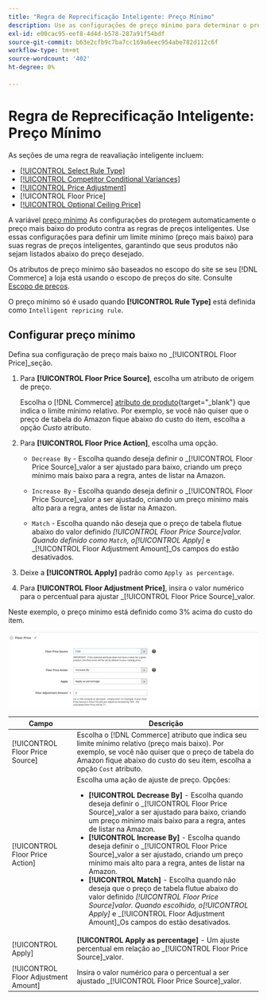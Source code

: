 ```yaml
---
title: "Regra de Reprecificação Inteligente: Preço Mínimo"
description: Use as configurações de preço mínimo para determinar o preço mais baixo de uma regra de preço inteligente para gerenciar suas listagens do Amazon.
exl-id: e00cac95-eef8-4d4d-b578-287a91f54bdf
source-git-commit: b63e2cfb9c7ba7cc169a6eec954abe782d112c6f
workflow-type: tm+mt
source-wordcount: '402'
ht-degree: 0%

---
```


# Regra de Reprecificação Inteligente: Preço Mínimo

As seções de uma regra de reavaliação inteligente incluem:

- [[!UICONTROL Select Rule Type]](./intelligent-repricing-rules.md)
- [[!UICONTROL Competitor Conditional Variances]](./competitor-conditional-variances.md)
- [[!UICONTROL Price Adjustment]](./price-adjustment.md)
- [!UICONTROL Floor Price]
- [[!UICONTROL Optional Ceiling Price]](./optional-ceiling-price.md)

A variável [preço mínimo](./floor-price.md) As configurações do protegem automaticamente o preço mais baixo do produto contra as regras de preços inteligentes. Use essas configurações para definir um limite mínimo (preço mais baixo) para suas regras de preços inteligentes, garantindo que seus produtos não sejam listados abaixo do preço desejado.

Os atributos de preço mínimo são baseados no escopo do site se seu [!DNL Commerce] a loja está usando o escopo de preços do site. Consulte [Escopo de preços](./price-scope.md).

O preço mínimo só é usado quando **[!UICONTROL Rule Type]** está definida como `Intelligent repricing rule`.

## Configurar preço mínimo

Defina sua configuração de preço mais baixo no _[!UICONTROL Floor Price]_seção.

1. Para **[!UICONTROL Floor Price Source]**, escolha um atributo de origem de preço.

   Escolha o [!DNL Commerce] [atributo de produto](https://docs.magento.com/user-guide/catalog/product-attributes.html){target="_blank"} que indica o limite mínimo relativo. Por exemplo, se você não quiser que o preço de tabela do Amazon fique abaixo do custo do item, escolha a opção *Custo* atributo.

1. Para **[!UICONTROL Floor Price Action]**, escolha uma opção.

   - `Decrease By` - Escolha quando deseja definir o _[!UICONTROL Floor Price Source]_valor a ser ajustado para baixo, criando um preço mínimo mais baixo para a regra, antes de listar na Amazon.

   - `Increase By` - Escolha quando deseja definir o _[!UICONTROL Floor Price Source]_valor a ser ajustado, criando um preço mínimo mais alto para a regra, antes de listar na Amazon.

   - `Match` - Escolha quando não deseja que o preço de tabela flutue abaixo do valor definido _[!UICONTROL Floor Price Source]_valor. Quando definido como `Match`, o_[!UICONTROL Apply]_ e _[!UICONTROL Floor Adjustment Amount]_Os campos do estão desativados.

1. Deixe a **[!UICONTROL Apply]** padrão como `Apply as percentage`.

1. Para **[!UICONTROL Floor Adjustment Price]**, insira o valor numérico para o percentual para ajustar _[!UICONTROL Floor Price Source]_valor.

Neste exemplo, o preço mínimo está definido como 3% acima do custo do item.

![Exemplo de regra de reprecificação inteligente - preço mínimo](assets/ob-intelligent-pricde-rule-floor-price.png)

| Campo | Descrição |
|--- |--- |
| [!UICONTROL Floor Price Source] | Escolha o [!DNL Commerce] atributo que indica seu limite mínimo relativo (preço mais baixo). Por exemplo, se você não quiser que o preço de tabela do Amazon fique abaixo do custo do seu item, escolha a opção `Cost` atributo. |
| [!UICONTROL Floor Price Action] | Escolha uma ação de ajuste de preço. Opções:<ul><li>**[!UICONTROL Decrease By]** - Escolha quando deseja definir o _[!UICONTROL Floor Price Source]_valor a ser ajustado para baixo, criando um preço mínimo mais baixo para a regra, antes de listar na Amazon.</li><li>**[!UICONTROL Increase By]** - Escolha quando deseja definir o _[!UICONTROL Floor Price Source]_valor a ser ajustado, criando um preço mínimo mais alto para a regra, antes de listar na Amazon.</li><li>**[!UICONTROL Match]** - Escolha quando não deseja que o preço de tabela flutue abaixo do valor definido _[!UICONTROL Floor Price Source]_valor. Quando escolhido, o_[!UICONTROL Apply]_ e _[!UICONTROL Floor Adjustment Amount]_Os campos do estão desativados.</li></ul> |
| [!UICONTROL Apply] | **[!UICONTROL Apply as percentage]** - Um ajuste percentual em relação ao _[!UICONTROL Floor Price Source]_valor. |
| [!UICONTROL Floor Adjustment Amount] | Insira o valor numérico para o percentual a ser ajustado _[!UICONTROL Floor Price Source]_valor. |
